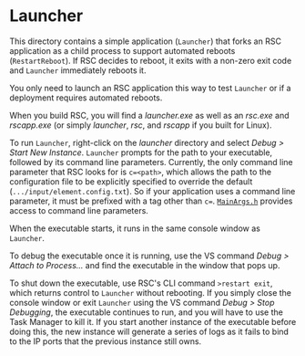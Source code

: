 # Launcher

This directory contains a simple application (`Launcher`) that forks
an RSC application as a child process to support automated reboots
(`RestartReboot`). If RSC decides to reboot, it exits with a non-zero
exit code and `Launcher` immediately reboots it.

You only need to launch an RSC application this way to test `Launcher`
or if a deployment requires automated reboots.

When you build RSC, you will find a _launcher.exe_ as well as an
_rsc.exe_ and _rscapp.exe_ (or simply _launcher_, _rsc_, and _rscapp_
if you built for Linux).

To run `Launcher`, right-click on the _launcher_ directory and select
_Debug > Start New Instance_. `Launcher` prompts for the path to your
executable, followed by its command line parameters. Currently, the
only command line parameter that RSC looks for is `c=<path>`, which
allows the path to the configuration file to be explicitly specified
to override the default (`.../input/element.config.txt`). So if your
application uses a command line parameter, it must be prefixed with a
tag other than `c=`. [`MainArgs.h`](/nb/MainArgs.h) provides access
to command line parameters.

When the executable starts, it runs in the same console window as
`Launcher`.

To debug the executable once it is running, use the VS command
_Debug > Attach to Process..._ and find the executable in the window
that pops up.

To shut down the executable, use RSC's CLI command `>restart exit`,
which returns control to `Launcher` without rebooting. If you simply
close the console window or exit `Launcher` using the VS command
_Debug > Stop Debugging_, the executable continues to run, and you will
have to use the Task Manager to kill it. If you start another instance
of the executable before doing this, the new instance will generate a
series of logs as it fails to bind to the IP ports that the previous
instance still owns.
